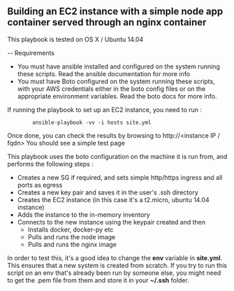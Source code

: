 Building an EC2 instance with a simple node app container served through an nginx container
-------------------------------------------
 This playbook is tested on OS X / Ubuntu 14.04

-- Requirements
* You must have ansible installed and configured on the system running these scripts. Read the ansible documentation for more info
* You must have Boto configured on the system running these scripts, with your AWS credentials either in the boto config files or on the appropriate environment variables. Read the boto docs for more info.

If running the playbook to set up an EC2 instance, you need to run : 
```
        ansible-playbook -vv -i hosts site.yml
```
Once done, you can check the results by browsing to http://<instance IP / fqdn>
You should see a simple test page 

This playbook uses the boto configuration on the machine it is run from, and performs the following steps :
- Creates a new SG if required, and sets simple http/https ingress and all ports as egress
- Creates a new key pair and saves it in the user's .ssh directory
- Creates the EC2 instance (in this case it's a t2.micro, ubuntu 14.04 instance)
- Adds the instance to the in-memory inventory
- Connects to the new instance using the keypair created and then 
  - Installs docker, docker-py etc
  - Pulls and runs the node image
  - Pulls and runs the nginx image


In order to test this, it's a good idea to change the **env** variable in **site.yml**. This ensures that a new system is created from scratch. If you try to run this script on an env that's already been run by someone else, you might need to get the .pem file from them and store it in your **~/.ssh** folder. 
